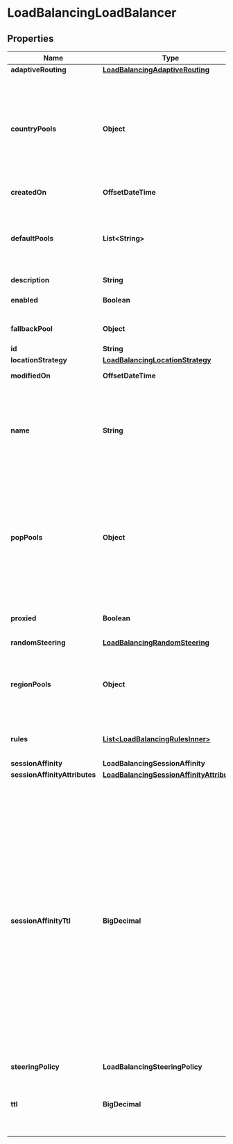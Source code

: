 

# LoadBalancingLoadBalancer


## Properties

| Name | Type | Description | Notes |
|------------ | ------------- | ------------- | -------------|
|**adaptiveRouting** | [**LoadBalancingAdaptiveRouting**](LoadBalancingAdaptiveRouting.md) |  |  [optional] |
|**countryPools** | **Object** | A mapping of country codes to a list of pool IDs (ordered by their failover priority) for the given country. Any country not explicitly defined will fall back to using the corresponding region_pool mapping if it exists else to default_pools. |  [optional] |
|**createdOn** | **OffsetDateTime** |  |  [optional] [readonly] |
|**defaultPools** | **List&lt;String&gt;** | A list of pool IDs ordered by their failover priority. Pools defined here are used by default, or when region_pools are not configured for a given region. |  [optional] |
|**description** | **String** | Object description. |  [optional] |
|**enabled** | **Boolean** | Whether to enable (the default) this load balancer. |  [optional] |
|**fallbackPool** | **Object** | The pool ID to use when all other pools are detected as unhealthy. |  [optional] |
|**id** | **String** |  |  [optional] |
|**locationStrategy** | [**LoadBalancingLocationStrategy**](LoadBalancingLocationStrategy.md) |  |  [optional] |
|**modifiedOn** | **OffsetDateTime** |  |  [optional] [readonly] |
|**name** | **String** | The DNS hostname to associate with your Load Balancer. If this hostname already exists as a DNS record in Cloudflare&#39;s DNS, the Load Balancer will take precedence and the DNS record will not be used. |  [optional] |
|**popPools** | **Object** | (Enterprise only): A mapping of Cloudflare PoP identifiers to a list of pool IDs (ordered by their failover priority) for the PoP (datacenter). Any PoPs not explicitly defined will fall back to using the corresponding country_pool, then region_pool mapping if it exists else to default_pools. |  [optional] |
|**proxied** | **Boolean** | Whether the hostname should be gray clouded (false) or orange clouded (true). |  [optional] |
|**randomSteering** | [**LoadBalancingRandomSteering**](LoadBalancingRandomSteering.md) |  |  [optional] |
|**regionPools** | **Object** | A mapping of region codes to a list of pool IDs (ordered by their failover priority) for the given region. Any regions not explicitly defined will fall back to using default_pools. |  [optional] |
|**rules** | [**List&lt;LoadBalancingRulesInner&gt;**](LoadBalancingRulesInner.md) | BETA Field Not General Access: A list of rules for this load balancer to execute. |  [optional] |
|**sessionAffinity** | **LoadBalancingSessionAffinity** |  |  [optional] |
|**sessionAffinityAttributes** | [**LoadBalancingSessionAffinityAttributes**](LoadBalancingSessionAffinityAttributes.md) |  |  [optional] |
|**sessionAffinityTtl** | **BigDecimal** | Time, in seconds, until a client&#39;s session expires after being created. Once the expiry time has been reached, subsequent requests may get sent to a different origin server. The accepted ranges per &#x60;session_affinity&#x60; policy are: - &#x60;\&quot;cookie\&quot;&#x60; / &#x60;\&quot;ip_cookie\&quot;&#x60;: The current default of 23 hours will be used unless explicitly set. The accepted range of values is between [1800, 604800]. - &#x60;\&quot;header\&quot;&#x60;: The current default of 1800 seconds will be used unless explicitly set. The accepted range of values is between [30, 3600]. Note: With session affinity by header, sessions only expire after they haven&#39;t been used for the number of seconds specified. |  [optional] |
|**steeringPolicy** | **LoadBalancingSteeringPolicy** |  |  [optional] |
|**ttl** | **BigDecimal** | Time to live (TTL) of the DNS entry for the IP address returned by this load balancer. This only applies to gray-clouded (unproxied) load balancers. |  [optional] |



